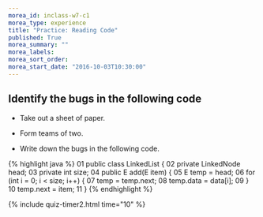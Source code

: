 ```yaml
---
morea_id: inclass-w7-c1
morea_type: experience
title: "Practice: Reading Code"
published: True
morea_summary: ""
morea_labels:
morea_sort_order:
morea_start_date: "2016-10-03T10:30:00"
---
```


## Identify the bugs in the following code

* Take out a sheet of paper.

* Form teams of two.

* Write down the bugs in the following code.

{% highlight java %}
01   public class LinkedList<E> {
02     private LinkedNode<E> head;
03     private int size;
04     public E add(E item) {
05       E temp = head;
06       for (int i = 0; i < size; i++) {
07         temp = temp.next;
08         temp.data = data[i];
09       }
10       temp.next = item;
11     }
{% endhighlight %}

{% include quiz-timer2.html time="10" %}